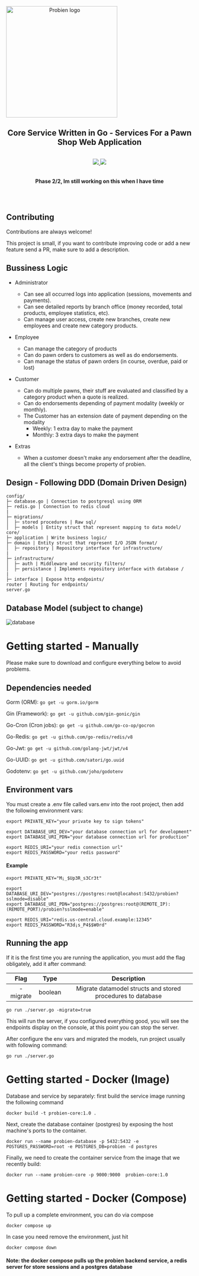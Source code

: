 
<div align="center" style="display:flex;flex-direction:column;">
    <img width="300" src="https://imgdb.net/storage/uploads/495cc30ad5b741033ede8604cb0ef566cb48b5685a252f34de460850dabb82f6.png" alt="Probien logo"/>
  <h2>Core Service Written in Go - Services For a Pawn Shop Web Application</h2>
  <p>
    <a target="_blank" href="https://crowdin.com/project/excalidraw">
      <img src="https://img.shields.io/badge/License-GPL%20v3-yellow.svg">
    </a>
        <a target="_blank" href="https://crowdin.com/project/excalidraw">
      <img src="https://img.shields.io/github/last-commit/ThePandaDevs/Probien-Backend">
    </a>
      <h4>Phase 2/2, Im still working on this when I have time</h4>
  </p>
</div>

## Contributing

Contributions are always welcome!

This project is small, if you want to contribute improving code or add a new feature send a PR, make sure to add a description.

## Bussiness Logic

- Administrator
  - Can see all occurred logs into application (sessions, movements and payments).
  - Can see detailed reports by branch office (money recorded, total products, employee statistics, etc).
  - Can manage user access, create new branches, create new employees and create new category products.
  
- Employee
  - Can manage the category of products
  - Can do pawn orders to customers as well as do endorsements.
  - Can manage the status of pawn orders (in course, overdue, paid or lost)

- Customer
  - Can do multiple pawns, their stuff are evaluated and classified by a category product when a quote is realized.
  - Can do endorsements depending of payment modality (weekly or monthly).
  - The Customer has an extension date of payment depending on the modality
    - Weekly: 1 extra day to make the payment
    - Monthly: 3 extra days to make the payment 

- Extras
  - When a customer doesn't make any endorsement after the deadline, all the client's things become property of probien.

## Design - Following DDD (Domain Driven Design)
```
config/
├─ database.go | Connection to postgresql using ORM
├─ redis.go | Connection to redis cloud
|
├─ migrations/
│  ├─ stored procedures | Raw sql/
│  ├─ models | Entity struct that represent mapping to data model/
core/
├─ application | Write business logic/
├─ domain | Entity struct that represent I/O JSON format/
│  ├─ repository | Repository interface for infrastructure/
|
├─ infrastructure/
│  ├─ auth | Middleware and security filters/
│  ├─ persistance | Implements repository interface with database /
|
├─ interface | Expose http endpoints/
router | Routing for endpoints/
server.go
```

## Database Model (subject to change)

<img src="https://user-images.githubusercontent.com/67834146/181162633-8c323f57-3a70-4cc1-a5ae-7e2fc399464c.png" alt="database" border="0">

###

# Getting started - Manually

Please make sure to download and configure everything below to avoid problems.
## Dependencies needed
Gorm (ORM): 
``` go get -u gorm.io/gorm ```

Gin (Framework): ``` go get -u github.com/gin-gonic/gin ```

Go-Cron (Cron jobs): ``` go get -u github.com/go-co-op/gocron ```

Go-Redis: ``` go get -u github.com/go-redis/redis/v8 ```

Go-Jwt: ``` go get -u github.com/golang-jwt/jwt/v4 ```

Go-UUID: ``` go get -u github.com/satori/go.uuid ```

Godotenv: ``` go get -u github.com/joho/godotenv ``` 

## Environment vars
You must create a .env file called vars.env into the root project, then add the following environment vars:

```
export PRIVATE_KEY="your private key to sign tokens"

export DATABASE_URI_DEV="your database connection url for development"
export DATABASE_URI_PDN="your database connection url for production"

export REDIS_URI="your redis connection url"
export REDIS_PASSWORD="your redis password"
```

#### Example
```
export PRIVATE_KEY="M¡_$Up3R_s3Cr3t"

export DATABASE_URI_DEV="postgres://postgres:root@locahost:5432/probien?sslmode=disable"
export DATABASE_URI_PDN="postgres://postgres:root@(REMOTE_IP):(REMOTE_PORT)/probien?sslmode=enable"

export REDIS_URI="redis.us-central.cloud.example:12345"
export REDIS_PASSWORD="R3d¡s_P4$$W0rd"
```
## Running the app

If it is the first time you are running the application, you must add the flag  obligately, add it after command:

| Flag | Type | Description|
| :---: | :---:  | :---: | 
| -migrate| boolean | Migrate datamodel structs and stored procedures to database

```
go run ./server.go -migrate=true
```
This will run the server, if you configured everything good, you will see the endpoints display on the console, at this point you can stop the server.


After configure the env vars and migrated the models, run project usually with following command:
```
go run ./server.go
```

# Getting started - Docker (Image)
Database and service by separately: first build the service image running the following command
```
docker build -t probien-core:1.0 .  
```
Next, create the database container (postgres) by exposing the host machine's ports to the container.
```
docker run --name probien-database -p 5432:5432 -e POSTGRES_PASSWORD=root -e POSTGRES_DB=probien -d postgres
```
Finally, we need to create the container service from the image that we recently build:
```
docker run --name probien-core -p 9000:9000  probien-core:1.0
```

# Getting started - Docker (Compose)
To pull up a complete environment, you can do via compose
```
docker compose up
```
In case you need remove the environment, just hit
```
docker compose down
```

#### Note: the docker compose pulls up the probien backend service, a redis server for store sessions and a postgres database
